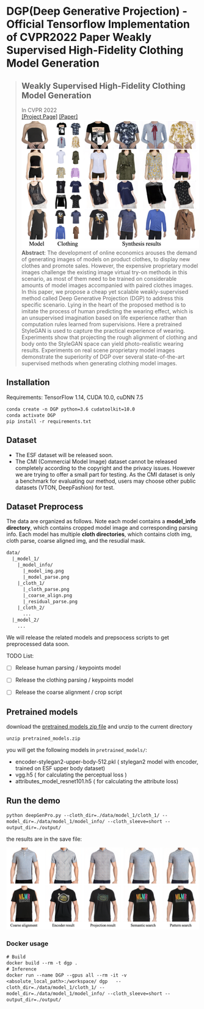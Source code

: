 # DGP(Deep Generative Projection) - Official Tensorflow Implementation of CVPR2022 Paper Weakly Supervised High-Fidelity Clothing Model Generation

> ## Weakly Supervised High-Fidelity Clothing Model Generation
> In CVPR 2022<br>
> [[Project Page]](https://ruilifeng.github.io/Deep-Generative-Projection/)  [[Paper]](https://arxiv.org/pdf/2112.07200.pdf)<br>
>![Clothing Model Generation](imgs/figure1.png "Clothing Model Generation")<br>
> **Abstract**: The development of online economics arouses the demand of generating images of models on product clothes, to display new clothes and promote sales. However, the expensive  proprietary model images challenge the existing image virtual try-on methods in this scenario, as most of them need to be trained on considerable amounts of model images accompanied with paired clothes images. In this paper, we propose a cheap yet scalable weakly-supervised method called Deep Generative Projection (DGP) to address this specific scenario. Lying in the heart of the proposed method is to imitate the process of human predicting the wearing effect, which is an unsupervised imagination based on life experience rather than computation rules learned from supervisions. Here a pretrained StyleGAN is used to capture the practical experience of wearing. Experiments show that projecting the rough alignment of clothing and body onto the StyleGAN space can yield photo-realistic wearing results. Experiments on real scene proprietary model images demonstrate the superiority of DGP over several state-of-the-art supervised methods when generating clothing model images.

## Installation
Requirements: TensorFlow 1.14, CUDA 10.0, cuDNN 7.5
```
conda create -n DGP python=3.6 cudatoolkit=10.0
conda activate DGP
pip install -r requirements.txt
```

## Dataset
- The ESF dataset will be released soon.<br>
- The CMI (Commercial Model Image) dataset cannot be released completely according to the copyright and the privacy issues. However we are trying to offer a small part for testing. As the CMI dataset is only a benchmark for evaluating our method, users may choose other public datasets (VTON, DeepFashion) for test.

## Dataset Preprocess
The data are organized as follows. Note each model contains a **model_info directory**, which contains cropped model image and corresponding parsing info. Each model has multiple **cloth directories**, which contains cloth img, cloth parse, coarse aligned img, and the resudial mask.

```
data/
  |_model_1/
    |_model_info/
      |_model_img.png
      |_model_parse.png
    |_cloth_1/
      |_cloth_parse.png
      |_coarse_align.png
      |_residual_parse.png
    |_cloth_2/
      ...
  |_model_2/
    ...
```

We will release the related models and prepsocess scripts to get preprocessed data soon.

TODO List: 
- [ ] Release human parsing / keypoints model
- [ ] Release the clothing parsing / keypoints model
- [ ] Release the coarse alignment / crop script


## Pretrained models
download the [pretrained models zip file](https://mailustceducn-my.sharepoint.com/:u:/g/personal/frl1996_mail_ustc_edu_cn/ESTZWdXXiaxJuvr7ihrDRGQBbMYNhNkMI2R9nmqBk99HQg?e=ToSae6) and unzip to the current directory

```
unzip pretrained_models.zip
```

you will get the following models in `pretrained_models/`:
- encoder-stylegan2-upper-body-512.pkl ( stylegan2 model with encoder, trained on ESF upper body dataset)
- vgg.h5 ( for calculating the perceptual loss )
- attributes_model_resnet101.h5 ( for calculating the attribute loss)


## Run the demo
```
python deepGenPro.py --cloth_dir=./data/model_1/cloth_1/ --model_dir=./data/model_1/model_info/ --cloth_sleeve=short --output_dir=./output/
```

the results are in the save file:

![Clothing Model Generation](imgs/show_case.png "Clothing Model Generation")<br>


### Docker usage
  ```
  # Build
  docker build --rm -t dgp .
  # Inference
  docker run --name DGP --gpus all --rm -it -v <absolute_local_path>:/workspace/ dgp   --cloth_dir=./data/model_1/cloth_1/ --model_dir=./data/model_1/model_info/ --cloth_sleeve=short --output_dir=./output/
  ```
